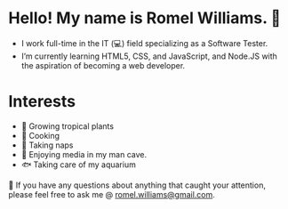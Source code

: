 # Hello! My name is Romel Williams. 👋 

- I work full-time in the IT (💻) field specializing as a Software Tester.
- I’m currently learning HTML5, CSS, and JavaScript, and Node.JS with the aspiration of becoming a web developer.

# Interests

- 🌱 Growing tropical plants 
- 🍳 Cooking
- 🛌 Taking naps
- 🎥 Enjoying media in my man cave. 
- 🐟 Taking care of my aquarium

💬 If you have any questions about anything that caught your attention, please feel free to ask me @ romel.williams@gmail.com. 
